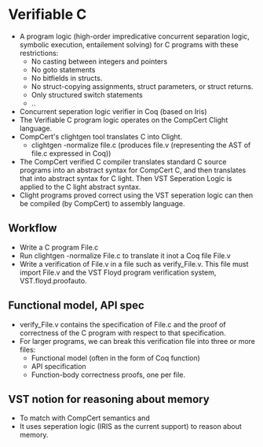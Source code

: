 # Verifiable C 

- A program logic (high-order impredicative concurrent separation logic, symbolic execution, entailement solving) for C programs with these restrictions:
    - No casting between integers and pointers 
    - No goto statements 
    - No bitfields in structs. 
    - No struct-copying assignments, struct parameters, or struct returns.
    - Only structured switch statements 
    - ..
- Concurrent seperation logic verifier in Coq (based on Iris)
- The Verifiable C program logic operates on the CompCert Clight language. 
- CompCert's clightgen tool translates C into Clight. 
    - clightgen -normalize file.c (produces file.v (representing the AST of file.c expressed in Coq))
- The CompCert verified C compiler translates standard C source programs into an abstract syntax for CompCert C, and then translates that into abstract syntax for C light. Then VST Seperation Logic is applied to the C light abstract syntax. 
- Clight programs proved correct using the VST seperation logic can then be compiled (by CompCert) to assembly language. 

## Workflow
- Write a C program File.c
- Run clightgen -normalize File.c to translate it inot a Coq file File.v
- Write a verification of File.v in a file such as verify_File.v. This file must import File.v and the VST Floyd program verification system, VST.floyd.proofauto.

## Functional model, API spec
- verify_File.v contains the specification of File.c and the proof of correctness of the C program with respect to that specification. 
- For larger programs, we can break this verification file into three or more files:
    - Functional model (often in the form of Coq function)
    - API specification 
    - Function-body correctness proofs, one per file.

## VST notion for reasoning about memory 
- To match with CompCert semantics and 
- It uses seperation logic (IRIS as the current support) to reason about memory.